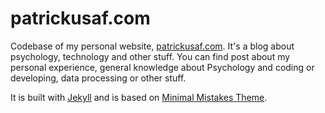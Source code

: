 # patrickusaf.com

Codebase of my personal website, [patrickusaf.com](http://patrickusaf.github.io). It's a blog about psychology, technology and other stuff. You can find post about my personal experience, general knowledge about Psychology and coding or developing, data processing or other stuff.

It is built with [Jekyll](http://jekyllrb.com) and is based on [Minimal Mistakes Theme](https://mmistakes.github.io/minimal-mistakes/).
